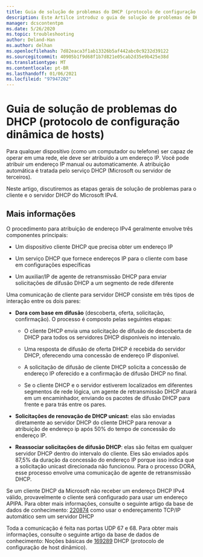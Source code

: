 ```yaml
---
title: Guia de solução de problemas do DHCP (protocolo de configuração dinâmica de hosts)
description: Este Artilce introduz o guia de solução de problemas de DHCP.
manager: dcscontentpm
ms.date: 5/26/2020
ms.topic: troubleshooting
author: Deland-Han
ms.author: delhan
ms.openlocfilehash: 7d82eaca3f1ab13326b5af442abc0c9232d39122
ms.sourcegitcommit: 40905b1f9d68f1b7d821e05cab2d35e9b425e38d
ms.translationtype: MT
ms.contentlocale: pt-BR
ms.lasthandoff: 01/06/2021
ms.locfileid: "97947202"
---
```

# <a name="troubleshooting-guide-for-dynamic-host-configuration-protocol-dhcp"></a>Guia de solução de problemas do DHCP (protocolo de configuração dinâmica de hosts)

Para qualquer dispositivo (como um computador ou telefone) ser capaz de operar em uma rede, ele deve ser atribuído a um endereço IP. Você pode atribuir um endereço IP manual ou automaticamente. A atribuição automática é tratada pelo serviço DHCP (Microsoft ou servidor de terceiros).

Neste artigo, discutiremos as etapas gerais de solução de problemas para o cliente e o servidor DHCP do Microsoft IPv4.

## <a name="more-information"></a>Mais informações

O procedimento para atribuição de endereço IPv4 geralmente envolve três componentes principais:

- Um dispositivo cliente DHCP que precisa obter um endereço IP

- Um serviço DHCP que fornece endereços IP para o cliente com base em configurações específicas

- Um auxiliar/IP de agente de retransmissão DHCP para enviar solicitações de difusão DHCP a um segmento de rede diferente

Uma comunicação de cliente para servidor DHCP consiste em três tipos de interação entre os dois pares:

- **Dora com base em difusão** (descoberta, oferta, solicitação, confirmação). O processo é composto pelas seguintes etapas:

    - O cliente DHCP envia uma solicitação de difusão de descoberta de DHCP para todos os servidores DHCP disponíveis no intervalo.

    - Uma resposta de difusão de oferta DHCP é recebida do servidor DHCP, oferecendo uma concessão de endereço IP disponível.

    - A solicitação de difusão de cliente DHCP solicita a concessão de endereço IP oferecido e a confirmação de difusão DHCP no final.

    - Se o cliente DHCP e o servidor estiverem localizados em diferentes segmentos de rede lógica, um agente de retransmissão DHCP atuará em um encaminhador, enviando os pacotes de difusão DHCP para frente e para trás entre os pares.

- **Solicitações de renovação de DHCP unicast**: elas são enviadas diretamente ao servidor DHCP do cliente DHCP para renovar a atribuição de endereço ip após 50% do tempo de concessão do endereço IP.

- **Reassociar solicitações de difusão DHCP**: elas são feitas em qualquer servidor DHCP dentro do intervalo do cliente. Eles são enviados após 87,5% da duração da concessão do endereço IP porque isso indica que a solicitação unicast direcionada não funcionou. Para o processo DORA, esse processo envolve uma comunicação de agente de retransmissão DHCP.

Se um cliente DHCP da Microsoft não receber um endereço DHCP IPv4 válido, provavelmente o cliente será configurado para usar um endereço APIPA. Para obter mais informações, consulte o seguinte artigo da base de dados de conhecimento: [220874](https://support.microsoft.com/help/220874) como usar o endereçamento TCP/IP automático sem um servidor DHCP

Toda a comunicação é feita nas portas UDP 67 e 68. Para obter mais informações, consulte o seguinte artigo da base de dados de conhecimento: Noções básicas de [169289](https://support.microsoft.com/help/169289) DHCP (protocolo de configuração de host dinâmico).